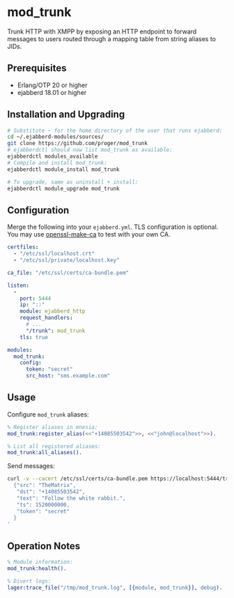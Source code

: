 # mod_trunk

Trunk HTTP with XMPP by exposing an HTTP endpoint to forward messages to users routed through a mapping table from string aliases to JIDs.

## Prerequisites

- Erlang/OTP 20 or higher
- ejabberd 18.01 or higher

## Installation and Upgrading

```bash
# Substitute ~ for the home directory of the user that runs ejabberd:
cd ~/.ejabberd-modules/sources/
git clone https://github.com/proger/mod_trunk
# ejabberdctl should now list mod_trunk as available:
ejabberdctl modules_available
# Compile and install mod_trunk:
ejabberdctl module_install mod_trunk

# To upgrade, same as uninstall + install:
ejabberdctl module_upgrade mod_trunk
```

## Configuration

Merge the following into your `ejabberd.yml`. TLS configuration is optional. You may use [openssl-make-ca](https://github.com/proger/openssl-make-ca) to test with your own CA.

```yaml
certfiles:
  - "/etc/ssl/localhost.crt"
  - "/etc/ssl/private/localhost.key"

ca_file: "/etc/ssl/certs/ca-bundle.pem"

listen:
  -
    port: 5444
    ip: "::"
    module: ejabberd_http
    request_handlers:
      # ...
      "/trunk": mod_trunk
    tls: true

modules:
  mod_trunk:
    config:
      token: "secret"
      src_host: "sms.example.com"
```

## Usage

Configure `mod_trunk` aliases:

```erlang
% Register aliases in mnesia:
mod_trunk:register_alias(<<"+14085503542">>, <<"john@localhost">>).

% List all registered aliases:
mod_trunk:all_aliases().
```

Send messages:

```bash
curl -v --cacert /etc/ssl/certs/ca-bundle.pem https://localhost:5444/trunk -d '
  {"src": "TheMatrix",
   "dst": "+14085503542",
   "text": "Follow the white rabbit.",
   "ts": 1520000000,
   "token": "secret"
  }
'
```

## Operation Notes

```erlang
% Module information:
mod_trunk:health().

% Divert logs:
lager:trace_file("/tmp/mod_trunk.log", [{module, mod_trunk}], debug).
```
